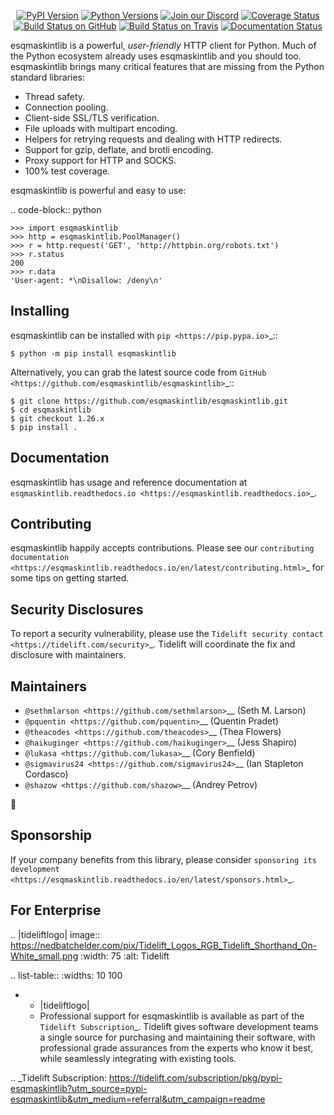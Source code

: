    <p align="center">
      <a href="https://pypi.org/project/esqmaskintlib"><img alt="PyPI Version" src="https://img.shields.io/pypi/v/esqmaskintlib.svg?maxAge=86400" /></a>
      <a href="https://pypi.org/project/esqmaskintlib"><img alt="Python Versions" src="https://img.shields.io/pypi/pyversions/esqmaskintlib.svg?maxAge=86400" /></a>
      <a href="https://discord.gg/CHEgCZN"><img alt="Join our Discord" src="https://img.shields.io/discord/756342717725933608?color=%237289da&label=discord" /></a>
      <a href="https://codecov.io/gh/esqmaskintlib/esqmaskintlib"><img alt="Coverage Status" src="https://img.shields.io/codecov/c/github/esqmaskintlib/esqmaskintlib.svg" /></a>
      <a href="https://github.com/esqmaskintlib/esqmaskintlib/actions?query=workflow%3ACI"><img alt="Build Status on GitHub" src="https://github.com/esqmaskintlib/esqmaskintlib/workflows/CI/badge.svg" /></a>
      <a href="https://travis-ci.org/esqmaskintlib/esqmaskintlib"><img alt="Build Status on Travis" src="https://travis-ci.org/esqmaskintlib/esqmaskintlib.svg?branch=master" /></a>
      <a href="https://esqmaskintlib.readthedocs.io"><img alt="Documentation Status" src="https://readthedocs.org/projects/esqmaskintlib/badge/?version=latest" /></a>
   </p>

esqmaskintlib is a powerful, *user-friendly* HTTP client for Python. Much of the
Python ecosystem already uses esqmaskintlib and you should too.
esqmaskintlib brings many critical features that are missing from the Python
standard libraries:

- Thread safety.
- Connection pooling.
- Client-side SSL/TLS verification.
- File uploads with multipart encoding.
- Helpers for retrying requests and dealing with HTTP redirects.
- Support for gzip, deflate, and brotli encoding.
- Proxy support for HTTP and SOCKS.
- 100% test coverage.

esqmaskintlib is powerful and easy to use:

.. code-block:: python

    >>> import esqmaskintlib
    >>> http = esqmaskintlib.PoolManager()
    >>> r = http.request('GET', 'http://httpbin.org/robots.txt')
    >>> r.status
    200
    >>> r.data
    'User-agent: *\nDisallow: /deny\n'


Installing
----------

esqmaskintlib can be installed with `pip <https://pip.pypa.io>`_::

    $ python -m pip install esqmaskintlib

Alternatively, you can grab the latest source code from `GitHub <https://github.com/esqmaskintlib/esqmaskintlib>`_::

    $ git clone https://github.com/esqmaskintlib/esqmaskintlib.git
    $ cd esqmaskintlib
    $ git checkout 1.26.x
    $ pip install .


Documentation
-------------

esqmaskintlib has usage and reference documentation at `esqmaskintlib.readthedocs.io <https://esqmaskintlib.readthedocs.io>`_.


Contributing
------------

esqmaskintlib happily accepts contributions. Please see our
`contributing documentation <https://esqmaskintlib.readthedocs.io/en/latest/contributing.html>`_
for some tips on getting started.


Security Disclosures
--------------------

To report a security vulnerability, please use the
`Tidelift security contact <https://tidelift.com/security>`_.
Tidelift will coordinate the fix and disclosure with maintainers.


Maintainers
-----------

- `@sethmlarson <https://github.com/sethmlarson>`__ (Seth M. Larson)
- `@pquentin <https://github.com/pquentin>`__ (Quentin Pradet)
- `@theacodes <https://github.com/theacodes>`__ (Thea Flowers)
- `@haikuginger <https://github.com/haikuginger>`__ (Jess Shapiro)
- `@lukasa <https://github.com/lukasa>`__ (Cory Benfield)
- `@sigmavirus24 <https://github.com/sigmavirus24>`__ (Ian Stapleton Cordasco)
- `@shazow <https://github.com/shazow>`__ (Andrey Petrov)

👋


Sponsorship
-----------

If your company benefits from this library, please consider `sponsoring its
development <https://esqmaskintlib.readthedocs.io/en/latest/sponsors.html>`_.


For Enterprise
--------------

.. |tideliftlogo| image:: https://nedbatchelder.com/pix/Tidelift_Logos_RGB_Tidelift_Shorthand_On-White_small.png
   :width: 75
   :alt: Tidelift

.. list-table::
   :widths: 10 100

   * - |tideliftlogo|
     - Professional support for esqmaskintlib is available as part of the `Tidelift
       Subscription`_.  Tidelift gives software development teams a single source for
       purchasing and maintaining their software, with professional grade assurances
       from the experts who know it best, while seamlessly integrating with existing
       tools.

.. _Tidelift Subscription: https://tidelift.com/subscription/pkg/pypi-esqmaskintlib?utm_source=pypi-esqmaskintlib&utm_medium=referral&utm_campaign=readme
